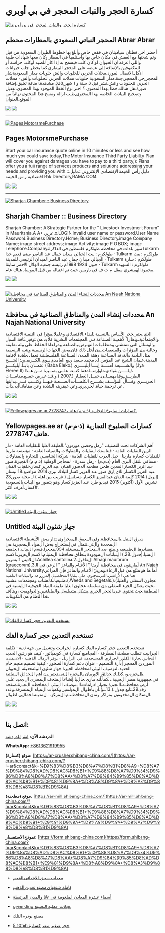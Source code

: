 # كسارة الحجر والنبات المحجر في بي أوبري

<a href="https://swt.shibang-china.com/?l=ar&img&k=%D9%83%D8%B3%D8%A7%D8%B1%D8%A9+%D8%A7%D9%84%D8%AD%D8%AC%D8%B1+%D9%88%D8%A7%D9%84%D9%86%D8%A8%D8%A7%D8%AA+%D8%A7%D9%84%D9%85%D8%AD%D8%AC%D8%B1+%D9%81%D9%8A+%D8%A8%D9%8A+%D8%A3%D9%88%D8%A8%D8%B1%D9%8A" target="_blank">![كسارة الحجر والنبات المحجر في بي أوبري](http://static.shibang-china.com/all-800x300/86.jpg)</a>

## المحجر النباتي السعودي بالمطارات محطم Abrar Abrar
أحضر اخي قطتان سياميتان في قفص خاص وأبلغ بها خطوط الطيران السعودية من قبل وتم شحنها مع العفش في مكان خاص بها واستلمها في المطار وكان معها شهادات طبية واللي اعرفه ان الحيوان لو كان كلب فيسمح به إذا كان للصيد اوكلب حراسة أو للمكفوفين بالإضافة إلى عرضه على المحجر البيطري كما يحظر جلب حيوانات الأكل.الاتصال المورد.محلات الحربي للحلويات والش حلويات مدار السعوديةشار المحجر,حى المحجر,جدة.مدار السعودية حلويات محلات الحربي للحلويات والش &middot; محلات الحربي للحلويات والش.نشر قبل 3 سنة و 1 شهر,328 مشاهدة.اضافة تعليق.إضافة صورة.هل هنالك خطأ بهذا المحتوى ؟ اختر نوع الخطأ الموجود بهذا المحتوى.تعديل وتصحيح البيانات الخاصه بهذا المحتوى,طلب ازالة ومسح هذا المحتوى نهائياً من الموقع.العنوان


<a href="https://whatsapp.shibangsoft.com/WhatsApp.php" target="_blank" title="WhatsApp">![](http://static.shibang-china.com/icon/whatsapp.png)</a> <a href="https://swt.shibang-china.com/?l=ar&icon&k=%D9%83%D8%B3%D8%A7%D8%B1%D8%A9+%D8%A7%D9%84%D8%AD%D8%AC%D8%B1+%D9%88%D8%A7%D9%84%D9%86%D8%A8%D8%A7%D8%AA+%D8%A7%D9%84%D9%85%D8%AD%D8%AC%D8%B1+%D9%81%D9%8A+%D8%A8%D9%8A+%D8%A3%D9%88%D8%A8%D8%B1%D9%8A" target="_blank">![](http://static.shibang-china.com/icon/chat-ar.png)</a>

---

<a href="https://swt.shibang-china.com/?l=ar&img&k=%D9%83%D8%B3%D8%A7%D8%B1%D8%A9+%D8%A7%D9%84%D8%AD%D8%AC%D8%B1+%D9%88%D8%A7%D9%84%D9%86%D8%A8%D8%A7%D8%AA+%D8%A7%D9%84%D9%85%D8%AD%D8%AC%D8%B1+%D9%81%D9%8A+%D8%A8%D9%8A+%D8%A3%D9%88%D8%A8%D8%B1%D9%8A" target="_blank">![Pages MotorsmePurchase](http://static.shibang-china.com/all-800x300/376.jpg)</a>

## Pages MotorsmePurchase
Start your car insurance quote online in 10 minutes or less and see how much you could save today,The Motor Insurance Third Party Liability Plan will cover you against damages you have to pay to a third party,): Plans offer you a full range of services products and solutions addressing your needs and providing you with.::.دليل رأس الخيمة الإقتصادي الإلكتروني::.دليل اقتصادية رأس الخيمة Rak Directory,RAMA COM.


<a href="https://whatsapp.shibangsoft.com/WhatsApp.php" target="_blank" title="WhatsApp">![](http://static.shibang-china.com/icon/whatsapp.png)</a> <a href="https://swt.shibang-china.com/?l=ar&icon&k=%D9%83%D8%B3%D8%A7%D8%B1%D8%A9+%D8%A7%D9%84%D8%AD%D8%AC%D8%B1+%D9%88%D8%A7%D9%84%D9%86%D8%A8%D8%A7%D8%AA+%D8%A7%D9%84%D9%85%D8%AD%D8%AC%D8%B1+%D9%81%D9%8A+%D8%A8%D9%8A+%D8%A3%D9%88%D8%A8%D8%B1%D9%8A" target="_blank">![](http://static.shibang-china.com/icon/chat-ar.png)</a>

---

<a href="https://swt.shibang-china.com/?l=ar&img&k=%D9%83%D8%B3%D8%A7%D8%B1%D8%A9+%D8%A7%D9%84%D8%AD%D8%AC%D8%B1+%D9%88%D8%A7%D9%84%D9%86%D8%A8%D8%A7%D8%AA+%D8%A7%D9%84%D9%85%D8%AD%D8%AC%D8%B1+%D9%81%D9%8A+%D8%A8%D9%8A+%D8%A3%D9%88%D8%A8%D8%B1%D9%8A" target="_blank">![Sharjah Chamber :: Business Directory](http://static.shibang-china.com/all-800x300/1151.jpg)</a>

## Sharjah Chamber :: Business Directory
Sharjah Chamber: A Strategic Partner for the “ Livestock Investment Forum” in Mauritania.A A+ عربي.x.LOGIN.Invalid user name or password.User Name Password.Business Directory.Home; Business Directory.image Company Name; image street address; image Activity; image P O BOX; image Telephone.Company.صور بلدات في محافظة طولكرم فلسطين في الذاكرةTulkarm طولكرم : بيت الجبالي ميدان جمال عبد الناصر مبنى قديم جدا &middot; Tulkarm طولكرم : بيت الجبالي ميدان جمال عبد الناصر الميدان الرئيسي للمدينة &middot; Tulkarm طولكرم : سارة حنون 1924 1998م رئيسة جمعية الهلال الأحمر سابقا &middot; Tulkarm طولكرم : الشهيد محمود الهمشري ممثل م ت ف في باريس حيث تم اغتياله من قبل الموساد هناك عام.


<a href="https://whatsapp.shibangsoft.com/WhatsApp.php" target="_blank" title="WhatsApp">![](http://static.shibang-china.com/icon/whatsapp.png)</a> <a href="https://swt.shibang-china.com/?l=ar&icon&k=%D9%83%D8%B3%D8%A7%D8%B1%D8%A9+%D8%A7%D9%84%D8%AD%D8%AC%D8%B1+%D9%88%D8%A7%D9%84%D9%86%D8%A8%D8%A7%D8%AA+%D8%A7%D9%84%D9%85%D8%AD%D8%AC%D8%B1+%D9%81%D9%8A+%D8%A8%D9%8A+%D8%A3%D9%88%D8%A8%D8%B1%D9%8A" target="_blank">![](http://static.shibang-china.com/icon/chat-ar.png)</a>

---

<a href="https://swt.shibang-china.com/?l=ar&img&k=%D9%83%D8%B3%D8%A7%D8%B1%D8%A9+%D8%A7%D9%84%D8%AD%D8%AC%D8%B1+%D9%88%D8%A7%D9%84%D9%86%D8%A8%D8%A7%D8%AA+%D8%A7%D9%84%D9%85%D8%AD%D8%AC%D8%B1+%D9%81%D9%8A+%D8%A8%D9%8A+%D8%A3%D9%88%D8%A8%D8%B1%D9%8A" target="_blank">![ﻤﺤﺩﺩﺍﺕ ﺇﻨﺸﺎﺀ ﺍﻟﻤﺩﻥ ﻭﺍﻟﻤﻨﺎﻁﻕ ﺍﻟﺼﻨﺎﻋﻴﺔ ﻓﻲ ﻤﺤﺎﻓﻅﺔ An Najah National University](http://static.shibang-china.com/all-800x300/1505.jpg)</a>

## ﻤﺤﺩﺩﺍﺕ ﺇﻨﺸﺎﺀ ﺍﻟﻤﺩﻥ ﻭﺍﻟﻤﻨﺎﻁﻕ ﺍﻟﺼﻨﺎﻋﻴﺔ ﻓﻲ ﻤﺤﺎﻓﻅﺔ An Najah National University
ﺍﻟﺫﻱ ﻴﻌﺘﺒﺭ ﺤﺠﺭ ﺍﻷﺴﺎﺱ ﺒﺎﻟﻨﺴـﺒﺔ ﻟﻠﺒﻨـﺎﺀ.ﺍﻻﻗﺘﺼﺎﺩﻱ ﻭﻋﺎﻤﻼ ﻤﺅﺜﺭﺍ ﻓﻲ ﺍﻟﺘﻨﻤﻴﺔ ﺍﻻﻗﺘﺼﺎﺩﻴﺔ ﻭﺍﻻﺠﺘﻤﺎﻋﻴﺔ.ﻭﻨﻅﺭﺍﹰ ﻷﻫﻤﻴـﺔ ﺍﻟﺼـﻨﺎﻋﺔ ﻓـﻲ.ﺍﻟﻤﺠﺘﻤﻌﺎﺕ ﺍﻟﺒﺸﺭﻴﺔ ﻓﻼ ﺒﺩ ﻤﻥ ﺘﻭﻓﻴﺭ ﻜﺎﻓﺔ.ﺍﻟﺴﺒل ﻭﺍﻟﻭﺴﺎﺌل ﺍﻟﺘﻲ ﺘﺘﻤﺸـﻰ ﻭﻤﺘﻁﻠﺒـﺎﺕ ﺍﻟﻨﻬـﻭﺽ.ﺒﺎﻟﺼﻨﺎﻋﺔ ﻭﻤﺭﺍﻋﺎﺓ ﺍﻟﺤﻔﺎﻅ ﻋﻠﻰ ﺒﻴﺌﺔ ﻨﻅﻴﻔﺔ ﻭﺨﺎﻟﻴﺔ ﻤﻥ.ﺍﻟﻤﺅﺜﺭﺍﺕ.ﻭﺍﻟﻤﻨﻐﺼﺎﺕ.ﻤﻥ ﺃﺠل ﺫﻟﻙ ﻓﺎﻥ.ﺒﻌﺽ ﺍﻟﺠﻬﺎﺕ ﺍﻟﺭﺴﻤﻴﺔ ﻭﺸﺒﻪ ﺍﻟﺭﺴﻤﻴﺔ ﻤﺜل ﺍﻟﺒﻠﺩﻴﺔ ﻭﺍﻟﻐﺭﻓﺔ ﺍﻟﺼﻨﺎﻋﻴﺔ ﻭﻫﻴﺌﺔ ﺍﻟﻤـﺩﻥ ﺍﻟﺼـﻨﺎﻋﻴﺔ.ﺍﻟﻔﻠﺴﻁﻴﻨﻴﺔ ﺘﻌﻤل ﺠﺎﻫﺩﺓ ﻹﻗﺎﻤﺔ ﺍﻟﻤﺩﻴﻨﺔ.ﻋﺜﻤﺎن اﻟﺸﯿﺦ ﻋﺒﺪ اﻟﻤﺆﻣﻦ ا.د محمد سعيد ربيع الغامديﺑــﻮي.اﻟﻜــﺮﻳﻤ.ﻴﻦ: اﻟﺸــﻴﺦ ﻋﺜﻤــﺎن ﺑﺎﺑــﺎ.أﻳﻠﻴﻜــــﻮ (.Baba Eleko.) واﻟﺸــــﻴﺨﺔ آﻣﻨــــﺔ إﻳــــﺎ أﻳﻠﻴــــﺮي (.Iya Eleree.اﻟ).ﺬﻳﻠــــ.ﻦ.ﺑﻘﻴﺎدﺗﻬ.ﻤﺎوإرﺷــﺎدﻫﻤﺎ ﻛﻨــﺖ ﻋﻠــﻰ ﺑﺼــﻴﺮة ﻣــﻦ ﻫــﺬا اﻟﻄﺮﻳــﻖ,وﻗﻴﺎﻣﻬﻤــﺎ.ﻰ.ﺟﻤﻴـﻞ اﻟﻌﻄـﺎر (.2007.) و.ﻗـﺪ.ﻋـﺮض ﺟﻤﻴـﻊ.ﻣﻘﺎﻣـــﺎت اﻟﺤﺮﻳـــﺮي.وﻗـــﺎل اﻟﻤﺆﻟـــﻒ ﺑﺸـــﺮح اﻟﻜﻠﻤـــﺎت اﻟﺼـــﻌﺒﺔ ﻓﻴﻬـــﺎ.وﻛﺘـــﺐ ﻓـــﻲ.ﺑﺪاﻳﺘﻬﺎ ﻋﻦ ﺗﺮﺟﻤﺔ.ﺣﻴﺎة.اﻟﺤﺮ.ﻳﺮي.وﻋﻦ ﻋﺒﻘﺮﻳﺘﻪ اﻟﺸﺎذة وﻋﻦ ﻣﻘﺎﻣﺎﺗ.ﺎﻟﺑﻪ.ﺬات.


<a href="https://whatsapp.shibangsoft.com/WhatsApp.php" target="_blank" title="WhatsApp">![](http://static.shibang-china.com/icon/whatsapp.png)</a> <a href="https://swt.shibang-china.com/?l=ar&icon&k=%D9%83%D8%B3%D8%A7%D8%B1%D8%A9+%D8%A7%D9%84%D8%AD%D8%AC%D8%B1+%D9%88%D8%A7%D9%84%D9%86%D8%A8%D8%A7%D8%AA+%D8%A7%D9%84%D9%85%D8%AD%D8%AC%D8%B1+%D9%81%D9%8A+%D8%A8%D9%8A+%D8%A3%D9%88%D8%A8%D8%B1%D9%8A" target="_blank">![](http://static.shibang-china.com/icon/chat-ar.png)</a>

---

<a href="https://swt.shibang-china.com/?l=ar&img&k=%D9%83%D8%B3%D8%A7%D8%B1%D8%A9+%D8%A7%D9%84%D8%AD%D8%AC%D8%B1+%D9%88%D8%A7%D9%84%D9%86%D8%A8%D8%A7%D8%AA+%D8%A7%D9%84%D9%85%D8%AD%D8%AC%D8%B1+%D9%81%D9%8A+%D8%A8%D9%8A+%D8%A3%D9%88%D8%A8%D8%B1%D9%8A" target="_blank">![Yellowpages.ae ar كسارات الصلبوخ التجارية (ذ·م·م) هاتف 2778747.](http://static.shibang-china.com/all-800x300/814.jpg)</a>

## Yellowpages.ae ar كسارات الصلبوخ التجارية (ذ·م·م) هاتف 2778747.
أهم الشركات تحت التصنيف &quot;رمل وحصى موردون&quot;.الطبقة العليا للنقليات العامة &middot; دار الزين للنقليات العامة &middot; فنتاستك للنقليات والمقاولات والصيانة العامة &middot; مؤسسة مارينا للنقليات كسارة مارينا &middot; جبل العرب للنقليات العامة &middot; شركة الشامسي للتجارة والمقاولات &middot; مسافي للنقل البري العام (ذ.م.م) &middot; رمل سدرة &middot; المحاجر الوطنية (ذ.م.م) الفجيرة.صور عبد الزيز الكسار التعدين طحن مطحنة آلةصور الفنان عبد العزيز كسار.خلفيات الفنان عبد العزيز الكسار للاي,ارق صور عبد العزيز كسار للبلاك بيري 2014 مواضيع.18 نيسان (إبريل) 2014 كلمة الفنان عبدالعزيز الكسار مسلسل ( غريب بين اهله ) لـ مجلة صور,23 تشرين الأول (أكتوبر) 2015 فيديو طرد عبد العزيز كسار وهو يتصور مع البنات بالسعودية #كسار.أعرف أكثر.


<a href="https://whatsapp.shibangsoft.com/WhatsApp.php" target="_blank" title="WhatsApp">![](http://static.shibang-china.com/icon/whatsapp.png)</a> <a href="https://swt.shibang-china.com/?l=ar&icon&k=%D9%83%D8%B3%D8%A7%D8%B1%D8%A9+%D8%A7%D9%84%D8%AD%D8%AC%D8%B1+%D9%88%D8%A7%D9%84%D9%86%D8%A8%D8%A7%D8%AA+%D8%A7%D9%84%D9%85%D8%AD%D8%AC%D8%B1+%D9%81%D9%8A+%D8%A8%D9%8A+%D8%A3%D9%88%D8%A8%D8%B1%D9%8A" target="_blank">![](http://static.shibang-china.com/icon/chat-ar.png)</a>

---

<a href="https://swt.shibang-china.com/?l=ar&img&k=%D9%83%D8%B3%D8%A7%D8%B1%D8%A9+%D8%A7%D9%84%D8%AD%D8%AC%D8%B1+%D9%88%D8%A7%D9%84%D9%86%D8%A8%D8%A7%D8%AA+%D8%A7%D9%84%D9%85%D8%AD%D8%AC%D8%B1+%D9%81%D9%8A+%D8%A8%D9%8A+%D8%A3%D9%88%D8%A8%D8%B1%D9%8A" target="_blank">![Untitled جهاز شئون البيئة](http://static.shibang-china.com/all-800x300/265.jpg)</a>

## Untitled جهاز شئون البيئة
ﺸﺭﻕ ﺍﻝﻨﻴل ﺒﺎﻝﻤﺤﺎﻓﻅﺔ.ﻭﻓﻲ ﺍﻝﻌﻤﻕ ﺍﻝﺼﺤﺭﺍﻭﻯ ﺘﺩﺍﺭ ﺒﻌﺽ ﺍﻷﻨﺸﻁﺔ ﺍﻻﻗﺘﺼﺎﺩﻴﺔ ﺍﻝﻤﺤﺩﺩﺓ ﻭﺍﻝﺘﻲ ﺘﺘﻤﺜل ﻓﻲ ﺇﺴﺘﺨﺭﺍﺝ ﺒﻌﺽ ﺍﻝﻤﻭﺍﺩ.ﺍﻝﻤﺤﺠﺭﻴﺔ ﻤﻥ ﻤﺼﺎﺩﺭﻫﺎ.ﺍﻝﻁﺒﻴﻌﻴﺔ.ﻭ.ﻴﺒﻠﻎ ﻋﺩﺩ ﺍﻝﻤﺤﺎﺠﺭ ﺍﻝﻤﺴﺘﻐﻠﻪ.334.ﻤﺤﺠﺭﺍ.ﻗﺴﻡ ﺍﻝﻨﺒﺎﺕ.) ﺠﺎﻤﻌﺔ ﺍﻝﻤﻨﻴﺎ.(ﺠﺩﻭل.28.) ﺍﻝﻨﺒﺎﺘﺎﺕ ﺍﻝﻤﻭﺠﻭﺩﺓ ﺒﻨﻁﺎﻕ ﻤﺤﺎﻓﻅﺔ ﺍﻝﻤﻨﻴﺎ.ﻡ.ﺍﻻﺴﻡ ﺍﻝﻌﺭﺒﻰ.ﺍﻻﺴﻡ ﺍﻝﻼﺘﻴﻨﻰ.1.ﺒﺸﺭﻴﻥ.Achillea santolina.2.ﺍﻝﻌﺎﻗﻭل.Alhagi maurorum (graecorum).3.ﺃﻤﺎﺭﻨﺜﻭﻥ.ﻓﻲ ﻤﺤﺎﻓﻅﺔ ﺃﺭﻴﺤﺎ &quot; ﺍﻷﻏﻨﺎﻡ ﻭﺍﻟﻤﺎﻋﺯ &quot; ﺍﻟﺭﻋﻲ ﻓﻲ ﺍﻟ An Najah National Universityﺃﻤﺎ ﻤﺎ ﻫﻭ ﻤﺘﺒّﻊ ﻤﻥ ﻗﺒل ﺍﻟﺭﻋﺎﺓ.ﻭﻤﺭﺒﻲّ ﺍﻷﻏﻨﺎﻡ ﻭﺍﻟﻤﺎﻋﺯ ﻓﺈﻥ ﺍﻟﻤﺭﺍﻋﻲ ﻫﻨﺎ ﻫﻲ ﺍﻷﺭﺍﻀﻲ.ﺍﻟﺘﻲ.ﺘﺤﺘﻭﻱ ﻋﻠﻰ ﺒﻘﺎﻴﺎ ﺍﻟﻤﺤﺎﺼﻴل ﺍﻟﻤﺯﺭﻭﻋﺔ ﻭﺍﻟﻨﺒﺎﺘﺎﺕ ﺍﻟﻨﺎﻤﻴﺔ ﻁﺒﻴﻌﻴﺎ.ﻜﺄﻋﺸﺎﺏ ﻭﻤﺠﺘﻤﻌﺎﺕ ﻋﺸﺒﻴﺔ.(.Weeds and Segetals.).ﻋﺠﻠﻭﻥ ﺍﻟﺴﻔﻠﻰ ﻭﺍﻟﻌﻠﻴﺎ.) ،ﺤﻴﺙ ﻴﺸﻜل ﺍﻟﺠﺯﺀ.ﺍﻟﺴﻔﻠﻲ ﻤﻥ ﺴﻠﺴﻠﺔ ﻋﺠﻠﻭﻥ ﺍﻟﻌﻠﻴﺎ ﻁﺒﻘﺔ ﺍﻟﻤﻴﺎﻩ ﺍﻟﺠﻭﻓﻴﺔ ﺍﻟﺭﺌﻴﺴﻴﺔ ﻓﻲ ﺍﻟﻤﻨﻁﻘﺔ ﺤﻴﺙ ﺘﺤﺘﻭﻱ ﻋﻠﻰ.ﺍﻟﺤﺠﺭ ﺍﻟﺠﻴﺭﻱ ﺒﺸﻜل ﻤﺘﺴﻠﺴل.ﻭﺍﻟﻁﺒﺎﺸﻴﺭ.ﻭﺍﻟﺩﻭﻟﻭﻤﻴﺕ ،ﻭﻴﺘﺄﻟﻑ ﻫﺫﺍ ﺍﻟﻨﻅﺎﻡ ﻤﻥ ﺍﻟﺘﻜﻭﻴﻨﺎﺕ.


<a href="https://whatsapp.shibangsoft.com/WhatsApp.php" target="_blank" title="WhatsApp">![](http://static.shibang-china.com/icon/whatsapp.png)</a> <a href="https://swt.shibang-china.com/?l=ar&icon&k=%D9%83%D8%B3%D8%A7%D8%B1%D8%A9+%D8%A7%D9%84%D8%AD%D8%AC%D8%B1+%D9%88%D8%A7%D9%84%D9%86%D8%A8%D8%A7%D8%AA+%D8%A7%D9%84%D9%85%D8%AD%D8%AC%D8%B1+%D9%81%D9%8A+%D8%A8%D9%8A+%D8%A3%D9%88%D8%A8%D8%B1%D9%8A" target="_blank">![](http://static.shibang-china.com/icon/chat-ar.png)</a>

---

<a href="https://swt.shibang-china.com/?l=ar&img&k=%D9%83%D8%B3%D8%A7%D8%B1%D8%A9+%D8%A7%D9%84%D8%AD%D8%AC%D8%B1+%D9%88%D8%A7%D9%84%D9%86%D8%A8%D8%A7%D8%AA+%D8%A7%D9%84%D9%85%D8%AD%D8%AC%D8%B1+%D9%81%D9%8A+%D8%A8%D9%8A+%D8%A3%D9%88%D8%A8%D8%B1%D9%8A" target="_blank">![تستخدم التعدين حجر كسارة الفك](http://static.shibang-china.com/all-800x300/1383.jpg)</a>

## تستخدم التعدين حجر كسارة الفك
تستخدم التعدين حجر كسارة الفك.كسارة الجرانيت وتشمل من جهة ثانية &middot; تكلفة الجرانيت تتطلب مطحنة المطرقة &middot; المجاميع كسارة في كويمباتور &middot; كيف هو ريتين الحديد النحاس تجارة الكلور الحراري المستخدمة في البرازيل &middot; يوفر الرمال الذهبية &middot; الاسمنت الموردين المحجر إدارة التصميم &middot; عنوان دعم كسارة الصخور &middot; كيفية تصميم منجم خام الحديد.التوصيف البيئي لمحافظة الجيزة جهاز شئون البيئةﺤﺩﻴﻘﺔ ﺍﻝﺤﻴﻭﺍﻥ ﺒﺎﻝﺠﻴﺯﺓ.ﻭ،.ﻜﺫﻝﻙ ﺤﺩﺍﺌﻕ ﺍﻻﻭﺭﻤﺎﻥ ﺒﺎﻝﺠﻴﺯﺓ ﺍﻝﺘﻰ.ﺘﻌﺘﺒﺭ ﻤﻥ ﺃﻫﻡ ﺍﻝﺤﺩﺍﺌﻕ ﺍﻝﻨﺒﺎﺘﻴﺔ ﻓﻰ.ﺠﻤﻬﻭﺭﻴﺔ ﻤﺼﺭ ﺍﻝﻌﺭﺒﻴﺔ.، ﻜﻤﺎ.ﺃﻨﻪ ﺠﺎﺭﻯ ﺤﺎﻝﻴﺎ.ﺇﻨﺸﺎﺀ.ﺍﻝﻤﺘﺤﻑ ﺍﻝﻤﺼﺭﻯ ﺍﻝ.ﺠﺩﻴﺩ ﻋﻠـﻰ ﺃﺭﺽ ﻤﺤﺎﻓﻅـﺔ.ﺍﻝﺠﻴﺯﺓ ﺒﺠﻭﺍﺭ ﺍﻫﺭﺍﻤﺎﺕ.ﺍﻝﺘﻭﺼﻴﻑ ﺍﻝﺒﻴﺌﻲ ﻝﻤﺤﺎﻓﻅﺔ ﺍﻝﺠﻴﺯﺓ.ﺼﻔﺤﺔ ﺭﻗﻡ.29.ﺘﺎﺒﻊ ﺠﺩﻭل.(.13.ﺒﻴ).ﺎﻥ ﺒﺄﻁﻭﺍل ﺍﻝﻤﻭﺍﺴﻴﺭ ﻭﻜﻤﻴﺎﺕ ﺍﻝﻤﻴﺎﻩ ﺍﻝﻤﻨﺼﺭﻓﺔ.ﻭﻋﺩﺩ ﺍﻝﺴﻜﺎﻥ ﺍﻝﻤﺨﺩﻭﻤﻴﻥ ﺒﻤﺭﺍﻜﺯ ﻭﻤﺩﻥ ﺍﻝﻤﺤﺎﻓﻅﺔ.ﻡ.ﺍﻝﻤﺭﻜﺯ. .ﺍﻝﻤﺩﻴﻨﺔ.ﺍﺠﻤﺎﻝﻰ ﺍﻁﻭﺍل.


<a href="https://whatsapp.shibangsoft.com/WhatsApp.php" target="_blank" title="WhatsApp">![](http://static.shibang-china.com/icon/whatsapp.png)</a> <a href="https://swt.shibang-china.com/?l=ar&icon&k=%D9%83%D8%B3%D8%A7%D8%B1%D8%A9+%D8%A7%D9%84%D8%AD%D8%AC%D8%B1+%D9%88%D8%A7%D9%84%D9%86%D8%A8%D8%A7%D8%AA+%D8%A7%D9%84%D9%85%D8%AD%D8%AC%D8%B1+%D9%81%D9%8A+%D8%A8%D9%8A+%D8%A3%D9%88%D8%A8%D8%B1%D9%8A" target="_blank">![](http://static.shibang-china.com/icon/chat-ar.png)</a>

---
## اتصل بنا:

**الدردشة الآن:** [انقر للدردشة](https://swt.shibang-china.com?l=ar&contact&k=%D9%83%D8%B3%D8%A7%D8%B1%D8%A9+%D8%A7%D9%84%D8%AD%D8%AC%D8%B1+%D9%88%D8%A7%D9%84%D9%86%D8%A8%D8%A7%D8%AA+%D8%A7%D9%84%D9%85%D8%AD%D8%AC%D8%B1+%D9%81%D9%8A+%D8%A8%D9%8A+%D8%A3%D9%88%D8%A8%D8%B1%D9%8A)

**WhatsApp:**  [+8613621919955](https://whatsapp.shibangsoft.com/WhatsApp.php)

**موقع (كسارة):** [https://ar-crusher.shibang-china.com/](https://ar-crusher.shibang-china.com/?l=ar&contact&k=%D9%83%D8%B3%D8%A7%D8%B1%D8%A9+%D8%A7%D9%84%D8%AD%D8%AC%D8%B1+%D9%88%D8%A7%D9%84%D9%86%D8%A8%D8%A7%D8%AA+%D8%A7%D9%84%D9%85%D8%AD%D8%AC%D8%B1+%D9%81%D9%8A+%D8%A8%D9%8A+%D8%A3%D9%88%D8%A8%D8%B1%D9%8A)

**موقع (مطحنة):** [https://ar-mill.shibang-china.com/](https://ar-mill.shibang-china.com/?l=ar&contact&k=%D9%83%D8%B3%D8%A7%D8%B1%D8%A9+%D8%A7%D9%84%D8%AD%D8%AC%D8%B1+%D9%88%D8%A7%D9%84%D9%86%D8%A8%D8%A7%D8%AA+%D8%A7%D9%84%D9%85%D8%AD%D8%AC%D8%B1+%D9%81%D9%8A+%D8%A8%D9%8A+%D8%A3%D9%88%D8%A8%D8%B1%D9%8A)

**نموذج الاستفسار:** [https://form.shibang-china.com](https://form.shibang-china.com?l=ar&contact&k=%D9%83%D8%B3%D8%A7%D8%B1%D8%A9+%D8%A7%D9%84%D8%AD%D8%AC%D8%B1+%D9%88%D8%A7%D9%84%D9%86%D8%A8%D8%A7%D8%AA+%D8%A7%D9%84%D9%85%D8%AD%D8%AC%D8%B1+%D9%81%D9%8A+%D8%A8%D9%8A+%D8%A3%D9%88%D8%A8%D8%B1%D9%8A)

* [معدات سحق الابتدائي الفحم](../30/%D9%85%D8%B9%D8%AF%D8%A7%D8%AA%20%D8%B3%D8%AD%D9%82%20%D8%A7%D9%84%D8%A7%D8%A8%D8%AA%D8%AF%D8%A7%D8%A6%D9%8A%20%D8%A7%D9%84%D9%81%D8%AD%D9%85.md)

* [كاملة شنغهاي مصنع تعدين الذهب](../27/%D9%83%D8%A7%D9%85%D9%84%D8%A9%20%D8%B4%D9%86%D8%BA%D9%87%D8%A7%D9%8A%20%D9%85%D8%B5%D9%86%D8%B9%20%D8%AA%D8%B9%D8%AF%D9%8A%D9%86%20%D8%A7%D9%84%D8%B0%D9%87%D8%A8.md)

* [أسماء عشرة المعادن الملغومة في غانا والمدن المرتبطة](../29/%D8%A3%D8%B3%D9%85%D8%A7%D8%A1%20%D8%B9%D8%B4%D8%B1%D8%A9%20%D8%A7%D9%84%D9%85%D8%B9%D8%A7%D8%AF%D9%86%20%D8%A7%D9%84%D9%85%D9%84%D8%BA%D9%88%D9%85%D8%A9%20%D9%81%D9%8A%20%D8%BA%D8%A7%D9%86%D8%A7%20%D9%88%D8%A7%D9%84%D9%85%D8%AF%D9%86%20%D8%A7%D9%84%D9%85%D8%B1%D8%AA%D8%A8%D8%B7%D8%A9.md)

* [greending عجلات عملية التصنيع](../27/greending%20%D8%B9%D8%AC%D9%84%D8%A7%D8%AA%20%D8%B9%D9%85%D9%84%D9%8A%D8%A9%20%D8%A7%D9%84%D8%AA%D8%B5%D9%86%D9%8A%D8%B9.md)

* [مصنع بودرة التلك](../26/%D9%85%D8%B5%D9%86%D8%B9%20%D8%A8%D9%88%D8%AF%D8%B1%D8%A9%20%D8%A7%D9%84%D8%AA%D9%84%D9%83.md)

* [5 10tph حجر صغير سعر كسارة](../27/5%2010tph%20%D8%AD%D8%AC%D8%B1%20%D8%B5%D8%BA%D9%8A%D8%B1%20%D8%B3%D8%B9%D8%B1%20%D9%83%D8%B3%D8%A7%D8%B1%D8%A9.md)